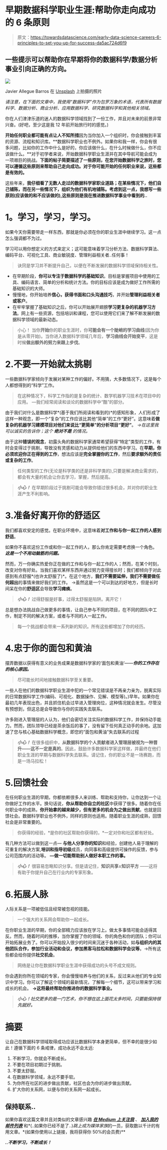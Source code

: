 # 早期数据科学职业生涯:帮助你走向成功的 6 条原则

> 原文：<https://towardsdatascience.com/early-data-science-careers-6-principles-to-set-you-up-for-success-da5ac724d6f9>

## 一些提示可以帮助你在早期将你的数据科学/数据分析事业引向正确的方向。

![](img/9c4b84677cc19d5c1f4e927a70ce3d90.png)

Javier Allegue Barros 在 [Unsplash](https://unsplash.com?utm_source=medium&utm_medium=referral) 上拍摄的照片

*请注意，在下面的文章中，我使用“数据科学”作为包罗万象的术语，代表所有数据科学、数据分析、商业分析、应用数据科学、研究数据科学和其他相关领域。*

你在人们津津乐道的迷人的数据科学领域找到了一份工作，并且对未来的前景非常兴奋。(好吧，至少这是我 12 年前开始旅行时的感觉。)

**开始任何职业都可能有点让人不知所措**因为当你加入一个组织时，你会接触到丰富的资源、流程和知识库。**数据科学职业也不例外。如果你和我一样，你会有很多问题，比如你的工作中什么是好的，你应该做什么，在什么时候做什么，你不应该做什么。**对于初学者来说，开始数据科学职业生涯并在其中导航可能会成为一项艰巨的挑战。**下面的帖子简要描述了一些原则，在您开始数据科学之旅时，您可以遵循这些原则来帮助自己走向成功。对于你可能开始的任何职业来说，这些都是有效的。**

这些年来，**我仔细看了无数人走过的数据科学家职业道路；在某些情况下，他们自己铺陈，而在另一些情况下，组织为他们有机地铺陈。考虑到这一点，我想写一些原则(应该做的和不应该做的),这些原则是我在推进数据科学事业中看到的..**

# **1。学习，学习，学习。**

如果今天你需要带走一样东西，那就是你必须在你的职业生涯中继续学习。这一点怎么强调都不为过。

学习可以用你想定义的方式来定义；这可能意味着学习分析方法、数据科学算法、编码平台、可视化工具、商业敏锐度、管理利益相关者..任何事！

> 诀窍是学习并不断提升自己，以便在不断发展的数据科学领域保持相关性。

*   在早期阶段，**你可以专注于数据科学的基础知识**。目标是掌握项目中使用的工具、编码语言、简单的分析和统计方法。你的目标应该是成为做好工作所需的基础知识的大师。
*   慢慢地，你开始培养**信心，获得书面和口头沟通技巧**，并开始**管理利益相关者或客户**。
*   在牢牢掌握了基础知识之后，你可以开始展开翅膀**学习更复杂的机器学习方法**。网上有一些资源，包括培训和课程，您可以使用它们来了解不断发展的数据科学领域的最新动态。

> 小心！
> 当你**开始**你的职业生涯时，你**可能会有一个陡峭的学习曲线**(因为你是从零开始)。当你进入数据科学领域几年后，**学习曲线会开始变平**，这是时候**做出额外的努力来跟上步伐**。

# 2.不要一开始就太挑剔

一些数据科学家倾向于发展对某种工作的偏好。不用猜，大多数情况下，这是每个人都想得到的“科学”工作。

> 在这种情况下，科学工作指的是复杂的统计、数学机器学习技术在项目中的应用。
> —我们经常阅读和谈论的数据科学中“酷”的部分。

由于我们对什么是数据科学*(基于我们所阅读和看到的)*的感知形象，人们形成了这样一种观念，即一个“复杂”的工作应该比其他“简单”的工作“更好”。这意味着**做复杂的机器学习建模项目对他们来说比“更简单”的分析项目“更好”**。
*→在这里我可以诚实的告诉你；这个* ***绝对不是*** *的情况。*

由于这种**错误的观念**，初露头角的数据科学家通常希望获得“特定”类型的工作，有时会变得过于挑剔，导致没有灵感和动力从提供给他们的东西中学习。在**早期，你必须欢迎你正在得到的工作**，想法应该是**完全掌握你的工作**，然后**要求额外的责任或复杂的工作**。

> 任何类型的工作(无论是科学类的还是非科学类的),只要是解决商业需求的，都会有大量的机会让你去学习，掌握，然后提高。

> ***小心！***
> 在早期阶段过于挑剔可能会导致你错过很多机会，并对你的职业生涯产生不利影响。

# 3.准备好离开你的舒适区

我们都喜欢安定的感觉。在职业环境中，这意味着**对工作和与你一起工作的人感到舒适**。

如果你不喜欢这份工作或和你一起工作的人，那么你肯定需要考虑换一个角色。 ***这是一个不用动脑筋的问题。***

然而，万一你确实热爱你正在做的工作和与你一起工作的人；然而，在某个时刻，改变对你有好处。当我们喜欢某样东西并通过努力变得擅长时；我们都倾向于对此感到有点舒服*(也许太舒服了)*。在这个地方，**我们不需要延伸，我们不需要做任何超出**的事情来做好我们的工作。
→虽然这是一个可以到达的好地方，但是长时间呆在你的**舒适区**会导致**学习瘫痪**。

> ***小心！*** 过得舒服是好事，过得太舒服是陷阱。离开它！

总是想办法挑战自己做更多的事情，让自己参与不同的项目，在不同的团队中工作，制定不同的解决方案，或者与不同的人一起工作。

> 每一个挑战都会带来一系列新的知识。所有这些都增加了你的经历。

# 4.忠于你的面包和黄油

摆弄数据以获得有意义的业务成果是数据科学家的‘面包和黄油’——***你的工作存在的核心原因。***

> 尽可能长时间地接触数据科学至关重要。

一些人在他们的数据科学职业生涯中犯的一个常见错误是不再亲力亲为，脱离实际的日常数据科学工作(编码、可视化、数据操作、见解、模型等)。)早年。如果你在最初几年表现出色，并且抓住机会过早进入管理岗位，这种情况就会发生。尽管没有预想到，但这总是会导致你与你的实践失去联系。

许多刚进入管理层的人认为，他们会密切关注实际的数据科学工作，并保持动手能力。然而，团队领导已经是茶余饭后的事了，没有留下任何真正动手的余地。这加速了您与核心基础数据科学概念，即您的“面包和黄油”失去联系的过程

> ***小心！*** 在很多组织中，**从数据科学的个人贡献者进入管理层被视为一种晋升——这不一定是真的**。因此，鼓励许多数据科学家这样做，并最终在他们职业生涯的早期与数据科学失去联系。请记住，你的职业不是一场赛跑，而是一场马拉松！

# 5.回馈社会

在任何职业生涯的早期，你都依赖很多人来训练、帮助和支持你，让你达到一个让你做好工作的水平。换句话说，**你从帮助你自立的社区**中获得了很多。随着你在任何职业中的成熟，**你开始拿的越来越少，但有更多的机会为之做出贡献**。也就是回馈社会。数据科学职业也不例外，同样的原则也适用。随着职业生涯的成熟，回馈社会是非常重要的。

> 你获得的经验，*是你的社区帮助你获得的，*一定对你和社区都有好处。

有几种方法可以做到这一点— **与他人分享你的知识**和经验，创建他人易于理解的可重复的解决方案,**培训和指导初级**成员，向同事和高级提供可操作的反馈，参与公司范围内的活动等。
**—做一切能帮助别人做好本职工作的事。**

> ***小心！*** 很容易忽略知识分享。但是请记住，**知识共享=知识平方**
> ——这将有助于你提升自己在行业内的专家形象。

# 6.拓展人脉

人际关系是一项被低估且经常被忽视的技能。

> 一个强大的关系网会帮助你一起成长。

在你职业生涯的早期，你的全部精力应该放在学习上。做太多事情可能会适得其反。然而，随着时间的推移，当你掌握了你的领域、你的角色和你的团队；你可以开始拓展业务了。你可以开始投入很少的时间来沉迷于各种活动，如**与组织内的其他团队合作，参加行业活动和会议，参加黑客马拉松和数据科学会议等**。→所有这些都会给你提供**社交机会**。

> 网络是让你在数据科学职业生涯中获得成功的头号不成文规则。

你会遇到你所在领域的专家，你会慢慢培养与他们的关系，反过来从他们的专业知识中学习。你可以了解这个领域的最新情况，了解每一个细节，这可以带来学习和成长的机会。
**→这将最终帮助你推进你的数据科学事业。**

> ***小心！社交更多的是一门艺术，你不想在这上面花太多时间，只要能保持领先就好。***

# 摘要

让自己在数据科学领域取得成功应该比数据科学本身更简单，但不幸的是很少如此！遵循下面的 6 条戒律，成功永远不会太远:

1.  不断学习，你就会不断成长。
2.  不要在项目初期过于挑剔。
3.  不要太舒服。
4.  在数据科学领域，永远不要手软。
5.  为你所在社区的进步做出贡献，社区也会为你的进步做出贡献。
6.  扩大你的关系网，以便与你的关系网一起成长。

## 保持联系..

如果你喜欢这篇文章并且对类似的文章感兴趣 [***在 Medium 上关注我***](https://medium.com/@deepakchopra2911) 、 [***加入我的邮件列表***](https://medium.com/subscribe/@deepakchopra2911) 和*(..如果你已经不是了..)*跳上成为媒体家族*的一员，获取数以千计的有用文章。*(如果你使用以上链接，我将获得你 50%的会员费)**

***..不断学习，不断成长！***
